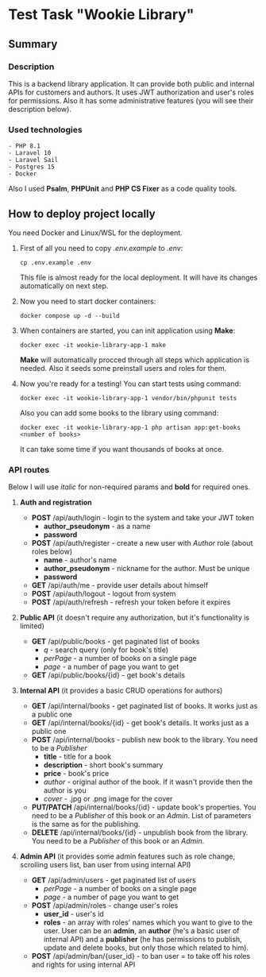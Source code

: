 # Test Task "Wookie Library"

## Summary

### Description

This is a backend library application. It can provide both public and internal APIs for customers and authors. It uses JWT authorization and user's roles for permissions. Also it has some administrative features (you will see their description below).

### Used technologies

    - PHP 8.1
    - Laravel 10
    - Laravel Sail
    - Postgres 15
    - Docker

Also I used **Psalm**, **PHPUnit** and **PHP CS Fixer** as a code quality tools.

## How to deploy project locally

You need Docker and Linux/WSL for the deployment.

1. First of all you need to copy *.env.example* to *.env*:

    ```shell
    cp .env.example .env
    ```

    This file is almost ready for the local deployment. It will have its changes automatically on next step.

2. Now you need to start docker containers:

    ```shell
    docker compose up -d --build
    ```

3. When containers are started, you can init application using **Make**:

    ```shell
    docker exec -it wookie-library-app-1 make
    ```

    **Make** will automatically procced through all steps which application is needed. Also it seeds some preinstall users and roles for them.

4. Now you're ready for a testing! You can start tests using command:

    ```shell
    docker exec -it wookie-library-app-1 vendor/bin/phpunit tests
    ```

    Also you can add some books to the library using command:

    ```shell
    docker exec -it wookie-library-app-1 php artisan app:get-books <number of books>
    ```

    It can take some time if you want thousands of books at once.

### API routes

Below I will use *italic* for non-required params and **bold** for required ones.

1. **Auth and registration**
    - **POST** /api/auth/login - login to the system and take your JWT token
        - **author_pseudonym** - as a name
        - **password**
    - **POST** /api/auth/register - create a new user with *Author* role (about roles below)
        - **name** - author's name
        - **author_pseudonym** - nickname for the author. Must be unique
        - **password**
    - **GET** /api/auth/me - provide user details about himself
    - **POST** /api/auth/logout - logout from system
    - **POST** /api/auth/refresh - refresh your token before it expires

2. **Public API** (it doesn't require any authorization, but it's functionality is limited)
    - **GET** /api/public/books - get paginated list of books
        - *q* - search query (only for book's title)
        - *perPage* - a number of books on a single page
        - *page* - a number of page you want to get
    - **GET** /api/public/books/{id} - get book's details

3. **Internal API** (it provides a basic CRUD operations for authors)
    - **GET** /api/internal/books - get paginated list of books. It works just as a public one
    - **GET** /api/internal/books/{id} - get book's details. It works just as a public one
    - **POST** /api/internal/books - publish new book to the library. You need to be a *Publisher*
        - **title** - title for a book
        - **description** - short book's summary
        - **price** - book's price
        - *author* - original author of the book. If it wasn't provide then the author is you
        - *cover* - .jpg or .png image for the cover
    - **PUT/PATCH** /api/internal/books/{id} - update book's properties. You need to be a *Publisher* of this book or an *Admin*. List of parameters is the same as for the publishing.
    - **DELETE** /api/internal/books/{id} - unpublish book from the library. You need to be a *Publisher* of this book or an *Admin*.

4. **Admin API** (it provides some admin features such as role change, scrolling users list, ban user from using internal API)
    - **GET** /api/admin/users - get paginated list of users
        - *perPage* - a number of books on a single page
        - *page* - a number of page you want to get
    - **POST** /api/admin/roles - change user's roles
        - **user_id** - user's id
        - **roles** - an array with roles' names which you want to give to the user. User can be an **admin**, an **author** (he's a basic user of internal API) and a **publisher** (he has permissions to publish, update and delete books, but only those which related to him).
    - **POST** /api/admin/ban/{user_id} - to ban user = to take off his roles and rights for using internal API

